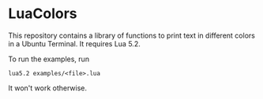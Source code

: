 # LuaColors
This repository contains a library of functions to print text in different colors in a Ubuntu Terminal. It requires Lua 5.2.

To run the examples, run
````
lua5.2 examples/<file>.lua
````
It won't work otherwise.
